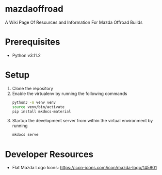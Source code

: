 # mazdaoffroad
A Wiki Page Of Resources and Information For Mazda Offroad Builds

# Prerequisites
- Python v3.11.2

# Setup
1. Clone the repository
2. Enable the virtualenv by running the following commands
    ```bash
    python3 -m venv venv
    source venv/bin/activate
    pip install mkdocs-material
    ```
3. Startup the development server from within the virtual environment by running
    ```bash
    mkdocs serve
    ```

# Developer Resources
* Flat Mazda Logo Icons: https://icon-icons.com/icon/mazda-logo/145801
